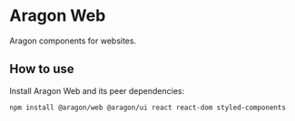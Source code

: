 # Aragon Web

Aragon components for websites.

## How to use

Install Aragon Web and its peer dependencies:

```sh
npm install @aragon/web @aragon/ui react react-dom styled-components
```
